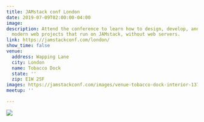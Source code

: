 ```yaml
---
title: JAMstack conf London
date: 2019-07-09T02:00:00-04:00
image: 
description: Attend the conference to learn how to design, develop, and deploy fast,
  modern web projects that run on JAMstack, without web servers.
link: https://jamstackconf.com/london/
show_time: false
venue:
  address: Wapping Lane
  city: London
  name: Tobacco Dock
  state: ''
  zip: E1W 2SF
images: https://jamstackconf.com/images/venue-tobacco-dock-interior-1374.jpg
meetup: ''

---
```

![](https://jamstackconf.com/images/venue-tobacco-dock-interior-1374.jpg)